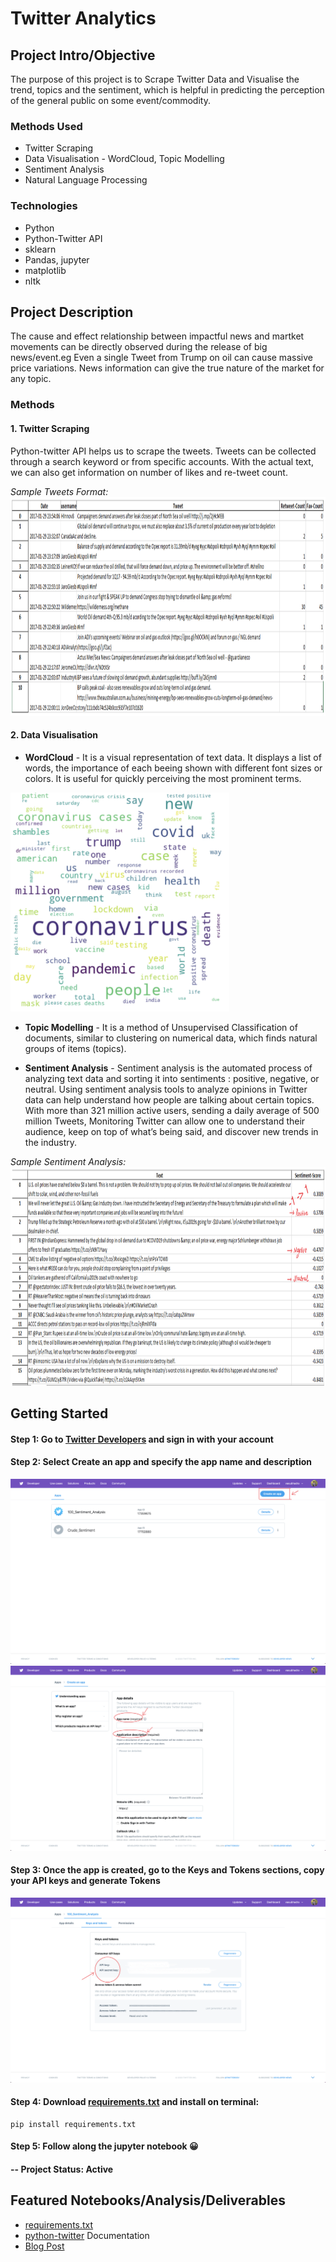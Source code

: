 # Twitter Analytics

## Project Intro/Objective
The purpose of this project is to Scrape Twitter Data and Visualise the trend, topics and the sentiment, which is helpful in predicting the perception of the general public on some event/commodity.

### Methods Used
* Twitter Scraping
* Data Visualisation - WordCloud, Topic Modelling
* Sentiment Analysis
* Natural Language Processing

### Technologies
* Python
* Python-Twitter API
* sklearn
* Pandas, jupyter
* matplotlib
* nltk

## Project Description
The cause and effect relationship between impactful news and martket movements can be directly observed during the release of big news/event.eg Even a single Tweet from Trump on oil can cause massive price variations. News information can give the true nature of the market for any topic.

### Methods

#### 1. Twitter Scraping
Python-twitter API helps us to scrape the tweets. Tweets can be collected through a search keyword or from specific accounts. With the actual text, we can also get information on number of likes and re-tweet count.

<i>Sample Tweets Format:</i>
<img src="https://raw.githubusercontent.com/datablogger-ml/twitter-analytics/master/TwitterAppScreenshots/Screenshot%202020-10-01%20at%203.49.04%20PM.png" width="800" height="350">

#### 2. Data Visualisation

* <strong>WordCloud</strong> - It is a visual representation of text data. It displays a list of words, the importance of each beeing shown with different font sizes or colors. It is useful for quickly perceiving the most prominent terms.

<img src="https://raw.githubusercontent.com/datablogger-ml/twitter-analytics/master/TwitterAppScreenshots/Screenshot%202020-09-30%20at%204.25.54%20PM.png" width="350" height="350">

* <strong>Topic Modelling</strong> - It is a method of Unsupervised Classification of documents, similar to clustering on numerical data, which finds natural groups of items (topics).

* <strong>Sentiment Analysis</strong> - Sentiment analysis is the automated process of analyzing text data and sorting it into sentiments : positive, negative, or neutral. Using sentiment analysis tools to analyze opinions in Twitter data can help understand how people are talking about certain topics. With more than 321 million active users, sending a daily average of 500 million Tweets, Monitoring Twitter can allow one to understand their audience, keep on top of what’s being said, and discover new trends in the industry. 

<i>Sample Sentiment Analysis:</i>
<img src="https://raw.githubusercontent.com/datablogger-ml/twitter-analytics/master/TwitterAppScreenshots/Screenshot%202020-10-01%20at%204.38.57%20PM.png" width="800" height="350">

## Getting Started

#### Step 1: Go to [Twitter Developers](https://developer.twitter.com/en/apps) and sign in with your account
#### Step 2: Select **Create an app** and specify the app name and description
![Create An App](https://raw.githubusercontent.com/datablogger-ml/twitter-analytics/master/TwitterAppScreenshots/Screenshot%202020-09-30%20at%2012.23.54%20PM.png)
![App name and description](https://raw.githubusercontent.com/datablogger-ml/twitter-analytics/master/TwitterAppScreenshots/Screenshot%202020-09-30%20at%2012.24.31%20PM%201.png)
#### Step 3: Once the app is created, go to the Keys and Tokens sections, copy your API keys and generate Tokens
![Access Token and keys](https://raw.githubusercontent.com/datablogger-ml/twitter-analytics/master/TwitterAppScreenshots/Screenshot%202020-09-30%20at%2012.24.53%20PM.png)
#### Step 4: Download [requirements.txt](https://raw.githubusercontent.com/datablogger-ml/twitter-analytics/master/requirements.txt) and install on terminal:

```
pip install requirements.txt
```

#### Step 5: Follow along the jupyter notebook :grinning:

#### -- Project Status: Active

## Featured Notebooks/Analysis/Deliverables
* [requirements.txt](https://raw.githubusercontent.com/datablogger-ml/twitter-analytics/master/requirements.txt)
* [python-twitter](https://python-twitter.readthedocs.io/en/latest/index.html) Documentation
* [Blog Post](link)

